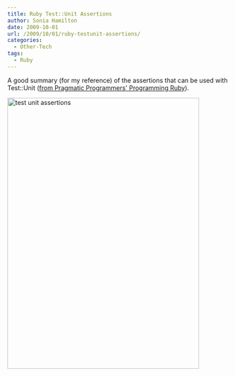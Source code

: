 ```yaml
---
title: Ruby Test::Unit Assertions
author: Sonia Hamilton
date: 2009-10-01
url: /2009/10/01/ruby-testunit-assertions/
categories:
  - Other-Tech
tags:
  - Ruby
---
```

A good summary (for my reference) of the assertions that can be used with Test::Unit ([from Pragmatic Programmers' Programming Ruby][1]).

<!--more-->

<img class="alignleft size-full wp-image-553" title="test unit assertions" src="http://www.snowfrog.net/wp-content/uploads/2009/10/test-unit-assertions.png" alt="test unit assertions" width="433" height="611" />

 [1]: http://www.pragprog.com/titles/ruby/programming-ruby
